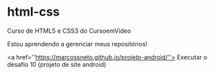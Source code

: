 # html-css
 Curso de HTML5 e CSS3 do CursoemVideo

Estou aprendendo a gerenciar meus repositórios! 

<a href=''https://marcossneto.github.io/projeto-android/''> Executar o desafio 10 (projeto de site android)</a>

